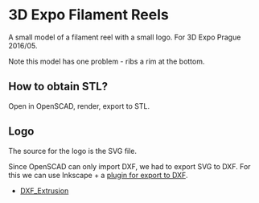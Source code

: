 # 3D Expo Filament Reels

A small model of a filament reel with a small logo.
For 3D Expo Prague 2016/05.

Note this model has one problem - ribs a rim at the bottom.

## How to obtain STL?

Open in OpenSCAD, render, export to STL.

## Logo

The source for the logo is the SVG file.

Since OpenSCAD can only import DXF, we had to export SVG to DXF. For this we can
use Inkscape + a [plugin for export to DXF](https://github.com/brad/Inkscape-OpenSCAD-DXF-Export).

- [DXF_Extrusion](https://en.wikibooks.org/wiki/OpenSCAD_User_Manual/DXF_Extrusion)
